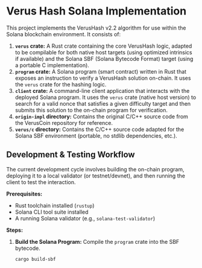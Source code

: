 # Verus Hash Solana Implementation

This project implements the VerusHash v2.2 algorithm for use within the Solana blockchain environment. It consists of:

1.  **`verus` crate:** A Rust crate containing the core VerusHash logic, adapted to be compilable for both native host targets (using optimized intrinsics if available) and the Solana SBF (Solana Bytecode Format) target (using a portable C implementation).
2.  **`program` crate:** A Solana program (smart contract) written in Rust that exposes an instruction to verify a VerusHash solution on-chain. It uses the `verus` crate for the hashing logic.
3.  **`client` crate:** A command-line client application that interacts with the deployed Solana program. It uses the `verus` crate (native host version) to search for a valid nonce that satisfies a given difficulty target and then submits this solution to the on-chain program for verification.
4.  **`origin-impl` directory:** Contains the original C/C++ source code from the VerusCoin repository for reference.
5.  **`verus/c` directory:** Contains the C/C++ source code adapted for the Solana SBF environment (portable, no stdlib dependencies, etc.).

## Development & Testing Workflow

The current development cycle involves building the on-chain program, deploying it to a local validator (or testnet/devnet), and then running the client to test the interaction.

**Prerequisites:**

*   Rust toolchain installed (`rustup`)
*   Solana CLI tool suite installed
*   A running Solana validator (e.g., `solana-test-validator`)

**Steps:**

1.  **Build the Solana Program:**
    Compile the `program` crate into the SBF bytecode.

    ```bash
    cargo build-sbf

